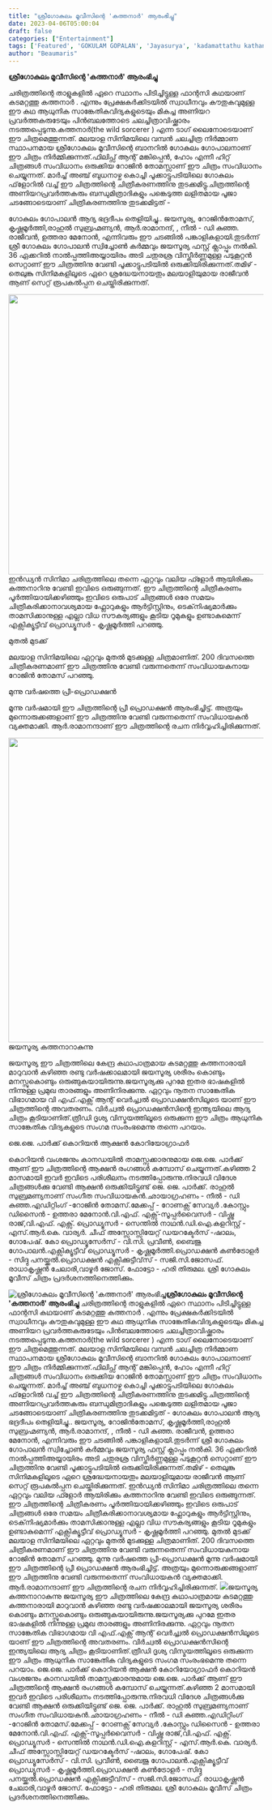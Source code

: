 ```yaml
---
title: "ശ്രീഗോകുലം മൂവീസിന്റെ 'കത്തനാർ' ആരംഭിച്ചു"
date: 2023-04-06T05:00:04
draft: false
categories: ["Entertainment"]
tags: ['Featured', 'GOKULAM GOPALAN', 'Jayasurya', 'kadamattathu kathanar', 'kathanar']
author: "Beaumaris"
---
```


<strong>ശ്രീഗോകുലം മൂവീസിന്റെ 'കത്തനാർ' ആരംഭിച്ചു</strong>

ചരിത്രത്തിന്റെ താളുകളിൽ ഏറെ സ്ഥാനം പിടിച്ചിട്ടുള്ള ഫാന്റസി കഥയാണ് കടമറ്റത്തു കത്തനാർ .
എന്നും പ്രേക്ഷകർക്കിടയിൽ സ്വാധീനവും കൗതുകവുമുള്ള ഈ കഥ ആധുനിക സാങ്കേതികവിദ്യകളുടെയും മികച്ച അണിയറ പ്രവർത്തകരുടേയും പിൻബലത്തോടെ ചലച്ചിത്രാവിഷ്ക്കാരം നടത്തപ്പെടുന്നു.കത്തനാർ(the wild sorcerer ) എന്ന ടാഗ് ലൈനോടെയാണ് ഈ ചിത്രമെത്തുന്നത്.
മലയാള സിനിമയിലെ വമ്പൻ ചലച്ചിത്ര നിർമ്മാണ സ്ഥാപനമായ ശ്രീഗോകുലം മൂവീസിന്റെ ബാനറിൽ ഗോകുലം ഗോപാലനാണ് ഈ ചിത്രം നിർമ്മിക്കുന്നത്.ഫിലിപ്സ് ആന്റ് മങ്കിപ്പെൻ, ഹോം എന്നീ ഹിറ്റ് ചിത്രങ്ങൾ സംവിധാനം ഒരുക്കിയ റോജിൻ തോമസ്സാണ് ഈ ചിത്രം സംവിധാനം ചെയ്യുന്നത്.
മാർച്ച് അഞ്ച് ബുധനാഴ്ച കൊച്ചി പൂക്കാട്ടുപടിയിലെ ഗോകുലം ഫ്‌ളോറിൽ വച്ച് ഈ ചിത്രത്തിന്റെ ചിത്രീകരണത്തിനു തുടക്കമിട്ടു.ചിത്രത്തിന്റെ അണിയറപ്രവർത്തകരും ബന്ധുമിത്രാദികളും പങ്കെടുത്ത ലളിതമായ പൂജാ ചടങ്ങോടെയാണ് ചിത്രീകരണത്തിനു തുടക്കമിട്ടത് -

ഗോകുലം ഗോപാലൻ ആദ്യ ഭദ്രദീപം തെളിയിച്ചു.. ജയസൂര്യ, റോജിൻതോമസ്, കൃഷ്ണമൂർത്തി,രാഹുൽ സുബ്രഹ്മണ്യൻ, ആർ.രാമാനന്ദ്, , നീൽ - ഡി കുഞ്ഞ. രാജീവൻ, ഉത്തരാ മേനോൻ, എന്നിവരും ഈ ചടങ്ങിൽ പങ്കാളികളായി.തുടർന്ന് ശ്രീ ഗോകുലം ഗോപാലൻ സ്വിച്ചോൺ കർമ്മവും ജയസൂര്യ ഫസ്റ്റ് ക്ലാപ്പും നൽകി. 36 ഏക്കറിൽ നാൽപ്പത്തിഅയ്യായിരം അടി ചതുരശ്ര വിസ്തീർണ്ണമുള്ള പടുകൂറ്റൻ സെറ്റാണ് ഈ ചിത്രത്തിനു വേണ്ടി പൂക്കാട്ടുപടിയിൽ ഒരുക്കിയിരിക്കുന്നത്.തമിഴ് - തെലുങ്കു സിനിമകളിലൂടെ ഏറെ ശ്രദ്ധേയനായതും മലയാളിയുമായ രാജീവൻ ആണ് സെറ്റ് രൂപകൽപ്പന ചെയ്തിരിക്കുന്നത്.

<img class="wp-image-390405 aligncenter" src="https://cdn.boolokam.com/articles/2023/04/fwfw-1.jpg" alt="" width="830" height="553" />ഇൻഡ്യൻ സിനിമാ ചരിത്രത്തിലെ തന്നെ ഏറ്റവും വലിയ ഫ്ളോർ ആയിരിക്കും കത്തനാറിനു വേണ്ടി ഇവിടെ ഒരുങ്ങുന്നത്. ഈ ചിത്രത്തിന്റെ ചിത്രീകരണം പൂർത്തിയായിക്കഴിഞ്ഞും ഇവിടെ ഒരുപാട് ചിത്രങ്ങൾ ഒരേ സമയം ചിത്രീകരിക്കാനാവശ്യമായ ഫ്ലോറുകളും ആർട്ടിസ്റ്റിനും, ടെക്‌നിഷ്യമാർക്കും താമസിക്കാനുള്ള എല്ലാ വിധ സൗകര്യങ്ങളും കൂടിയ റൂമുകളും ഉണ്ടാകുമെന്ന് എക്സിക്യൂട്ടീവ് പ്രൊഡ്യൂസർ - കൃഷ്ണമൂർത്തി പറഞ്ഞു.

മുതൽ മുടക്ക്

മലയാള സിനിമയിലെ ഏറ്റവും മുതൽ മുടക്കുള്ള ചിത്രമാണിത്. 200 ദിവസത്തെ ചിത്രീകരണമാണ് ഈ ചിത്രത്തിനു വേണ്ടി വരുന്നതെന്ന് സംവിധായകനായ റോജിൻ തോമസ് പറഞ്ഞു.

മുന്നു വർഷത്തെ പ്രീ-പ്രൊഡക്ഷൻ

മൂന്നു വർഷമായി ഈ ചിത്രത്തിന്റെ പ്രീ പ്രൊഡക്ഷൻ ആരംഭിച്ചിട്ട്. അത്രയും മുന്നൊരുക്കങ്ങളാണ് ഈ ചിത്രത്തിനു വേണ്ടി വരുന്നതെന്ന് സംവിധായകൻ വ്യക്തമാക്കി. ആർ.രാമാനന്ദാണ് ഈ ചിത്രത്തിന്റെ രചന നിർവ്വഹിച്ചിരിക്കുന്നത്.

<img class="size-full wp-image-390403 aligncenter" src="https://cdn.boolokam.com/articles/2023/04/26as5.jpg" alt="" width="679" height="601" />ജയസൂര്യ കത്തനാറാകുന്നു

ജയസൂര്യ ഈ ചിത്രത്തിലെ കേന്ദ്ര കഥാപാത്രമായ കടമറ്റത്തു കത്തനാരായി മാറുവാൻ കഴിഞ്ഞ രണ്ടു വർഷക്കാലമായി ജയസൂര്യ ശരീരം കൊണ്ടും മനസ്സുകൊണ്ടും ഒരുങ്ങുകയായിരുന്നു.ജയസൂര്യക്കു പുറമേ ഇതര ഭാഷകളിൽ നിന്നുള്ള പ്രമുഖ താരങ്ങളും അണിനിരക്കുന്നു.
ഏറ്റവും നൂതന സാങ്കേതിക വിഭാഗമായ വി എഫ്.എക്സ് ആന്റ് വെർച്ച്വൽ പ്രൊഡക്ഷൻസിലൂടെ യാണ് ഈ ചിത്രത്തിന്റെ അവതരണം. വിർച്വൽ പ്രൊഡക്ഷൻസിന്റെ ഇന്ത്യയിലെ ആദ്യ ചിത്രം കൂടിയാണിത്.ത്രീഡി ദൃശ്യ വിസ്മയത്തിലൂടെ ഒരുക്കുന്ന ഈ ചിത്രം ആധുനിക സാങ്കേതിക വിദ്യകളുടെ സംഗമ സംരംഭമെന്നു തന്നെ പറയാം.

ജെ.ജെ. പാർക്ക് കൊറിയൻ ആക്ഷൻ കോറിയോഗ്രാഫർ

കൊറിയൻ വംശജനും കാനഡയിൽ താമസ്സക്കാരനുമായ ജെ.ജെ. പാർക്ക് ആണ് ഈ ചിത്രത്തിന്റെ ആക്ഷൻ രംഗങ്ങൾ കമ്പോസ് ചെയ്യുന്നത്.കഴിഞ്ഞ 2 മാസമായി ഇവർ ഇവിടെ പരിശീലനം നടത്തിപ്പോരുന്നു.നിരവധി വിദേശ ചിത്രങ്ങൾക്കു വേണ്ടി ആക്ഷൻ ഒരുക്കിയിട്ടുണ്ട് ജെ. ജെ. പാർക്ക്. രാഹുൽ സുബ്രമണ്യനാണ് സംഗീത സംവിധായകൻ.ഛായാഗ്രഹണം - നീൽ - ഡി കുഞ്ഞ.എഡിറ്റിംഗ് -റോജിൻ തോമസ്.മേക്കപ്പ് - റോണക്സ്‌ സേവ്യർ .കോസ്റ്റും ഡിസൈൻ - ഉത്തരാ മേനോൻ.വി.എഫ്. എക്സ്-സൂപ്പർവൈസർ - വിഷ്ണു രാജ്,വി.എഫ്. എക്സ്. പ്രൊഡ്യൂസർ - സെന്തിൽ നാഥൻ.ഡി.ഐ.കളറിസ്റ്റ് - എസ്.ആർ.കെ. വാര്യർ. ചീഫ് അസ്സോസ്സിയേറ്റ് ഡയറക്ടേർസ് -ഷാലം, ഗോപേഷ്. കോ പ്രൊഡ്യൂസേർസ് - വി.സി. പ്രവീൺ, ബൈജു ഗോപാലൻ.എക്സിക്യൂട്ടീവ് പ്രൊഡ്യൂസർ - കൃഷ്ണമൂർത്തി.പ്രൊഡക്ഷൻ കൺട്രോളർ - സിദ്ദു പനയ്ക്കൽ.പ്രൊഡക്ഷൻ എക്സിക്കുട്ടീവ്‌സ് - സജി.സി.ജോസഫ്. രാധാകൃഷ്ണൻ ചേലാരി,വാഴൂർ ജോസ്.
ഫോട്ടോ - ഹരി തിരുമല. ശ്രീ ഗോകുലം മൂവീസ് ചിത്രം പ്രദർശനത്തിനെത്തിക്കും.


![ശ്രീഗോകുലം മൂവീസിന്റെ 'കത്തനാർ' ആരംഭിച്ചു](https://cdn.boolokam.com/articles/2023/04/fwfw-1.jpg)**ശ്രീഗോകുലം മൂവീസിന്റെ 'കത്തനാർ' ആരംഭിച്ചു** ചരിത്രത്തിന്റെ താളുകളിൽ ഏറെ സ്ഥാനം പിടിച്ചിട്ടുള്ള ഫാന്റസി കഥയാണ് കടമറ്റത്തു കത്തനാർ . എന്നും പ്രേക്ഷകർക്കിടയിൽ സ്വാധീനവും കൗതുകവുമുള്ള ഈ കഥ ആധുനിക സാങ്കേതികവിദ്യകളുടെയും മികച്ച അണിയറ പ്രവർത്തകരുടേയും പിൻബലത്തോടെ ചലച്ചിത്രാവിഷ്ക്കാരം നടത്തപ്പെടുന്നു.കത്തനാർ(the wild sorcerer ) എന്ന ടാഗ് ലൈനോടെയാണ് ഈ ചിത്രമെത്തുന്നത്. മലയാള സിനിമയിലെ വമ്പൻ ചലച്ചിത്ര നിർമ്മാണ സ്ഥാപനമായ ശ്രീഗോകുലം മൂവീസിന്റെ ബാനറിൽ ഗോകുലം ഗോപാലനാണ് ഈ ചിത്രം നിർമ്മിക്കുന്നത്.ഫിലിപ്സ് ആന്റ് മങ്കിപ്പെൻ, ഹോം എന്നീ ഹിറ്റ് ചിത്രങ്ങൾ സംവിധാനം ഒരുക്കിയ റോജിൻ തോമസ്സാണ് ഈ ചിത്രം സംവിധാനം ചെയ്യുന്നത്. മാർച്ച് അഞ്ച് ബുധനാഴ്ച കൊച്ചി പൂക്കാട്ടുപടിയിലെ ഗോകുലം ഫ്‌ളോറിൽ വച്ച് ഈ ചിത്രത്തിന്റെ ചിത്രീകരണത്തിനു തുടക്കമിട്ടു.ചിത്രത്തിന്റെ അണിയറപ്രവർത്തകരും ബന്ധുമിത്രാദികളും പങ്കെടുത്ത ലളിതമായ പൂജാ ചടങ്ങോടെയാണ് ചിത്രീകരണത്തിനു തുടക്കമിട്ടത് - ഗോകുലം ഗോപാലൻ ആദ്യ ഭദ്രദീപം തെളിയിച്ചു.. ജയസൂര്യ, റോജിൻതോമസ്, കൃഷ്ണമൂർത്തി,രാഹുൽ സുബ്രഹ്മണ്യൻ, ആർ.രാമാനന്ദ്, , നീൽ - ഡി കുഞ്ഞ. രാജീവൻ, ഉത്തരാ മേനോൻ, എന്നിവരും ഈ ചടങ്ങിൽ പങ്കാളികളായി.തുടർന്ന് ശ്രീ ഗോകുലം ഗോപാലൻ സ്വിച്ചോൺ കർമ്മവും ജയസൂര്യ ഫസ്റ്റ് ക്ലാപ്പും നൽകി. 36 ഏക്കറിൽ നാൽപ്പത്തിഅയ്യായിരം അടി ചതുരശ്ര വിസ്തീർണ്ണമുള്ള പടുകൂറ്റൻ സെറ്റാണ് ഈ ചിത്രത്തിനു വേണ്ടി പൂക്കാട്ടുപടിയിൽ ഒരുക്കിയിരിക്കുന്നത്.തമിഴ് - തെലുങ്കു സിനിമകളിലൂടെ ഏറെ ശ്രദ്ധേയനായതും മലയാളിയുമായ രാജീവൻ ആണ് സെറ്റ് രൂപകൽപ്പന ചെയ്തിരിക്കുന്നത്. ഇൻഡ്യൻ സിനിമാ ചരിത്രത്തിലെ തന്നെ ഏറ്റവും വലിയ ഫ്ളോർ ആയിരിക്കും കത്തനാറിനു വേണ്ടി ഇവിടെ ഒരുങ്ങുന്നത്. ഈ ചിത്രത്തിന്റെ ചിത്രീകരണം പൂർത്തിയായിക്കഴിഞ്ഞും ഇവിടെ ഒരുപാട് ചിത്രങ്ങൾ ഒരേ സമയം ചിത്രീകരിക്കാനാവശ്യമായ ഫ്ലോറുകളും ആർട്ടിസ്റ്റിനും, ടെക്‌നിഷ്യമാർക്കും താമസിക്കാനുള്ള എല്ലാ വിധ സൗകര്യങ്ങളും കൂടിയ റൂമുകളും ഉണ്ടാകുമെന്ന് എക്സിക്യൂട്ടീവ് പ്രൊഡ്യൂസർ - കൃഷ്ണമൂർത്തി പറഞ്ഞു. മുതൽ മുടക്ക് മലയാള സിനിമയിലെ ഏറ്റവും മുതൽ മുടക്കുള്ള ചിത്രമാണിത്. 200 ദിവസത്തെ ചിത്രീകരണമാണ് ഈ ചിത്രത്തിനു വേണ്ടി വരുന്നതെന്ന് സംവിധായകനായ റോജിൻ തോമസ് പറഞ്ഞു. മുന്നു വർഷത്തെ പ്രീ-പ്രൊഡക്ഷൻ മൂന്നു വർഷമായി ഈ ചിത്രത്തിന്റെ പ്രീ പ്രൊഡക്ഷൻ ആരംഭിച്ചിട്ട്. അത്രയും മുന്നൊരുക്കങ്ങളാണ് ഈ ചിത്രത്തിനു വേണ്ടി വരുന്നതെന്ന് സംവിധായകൻ വ്യക്തമാക്കി. ആർ.രാമാനന്ദാണ് ഈ ചിത്രത്തിന്റെ രചന നിർവ്വഹിച്ചിരിക്കുന്നത്. ![](https://cdn.boolokam.com/articles/2023/04/26as5.jpg)ജയസൂര്യ കത്തനാറാകുന്നു ജയസൂര്യ ഈ ചിത്രത്തിലെ കേന്ദ്ര കഥാപാത്രമായ കടമറ്റത്തു കത്തനാരായി മാറുവാൻ കഴിഞ്ഞ രണ്ടു വർഷക്കാലമായി ജയസൂര്യ ശരീരം കൊണ്ടും മനസ്സുകൊണ്ടും ഒരുങ്ങുകയായിരുന്നു.ജയസൂര്യക്കു പുറമേ ഇതര ഭാഷകളിൽ നിന്നുള്ള പ്രമുഖ താരങ്ങളും അണിനിരക്കുന്നു. ഏറ്റവും നൂതന സാങ്കേതിക വിഭാഗമായ വി എഫ്.എക്സ് ആന്റ് വെർച്ച്വൽ പ്രൊഡക്ഷൻസിലൂടെ യാണ് ഈ ചിത്രത്തിന്റെ അവതരണം. വിർച്വൽ പ്രൊഡക്ഷൻസിന്റെ ഇന്ത്യയിലെ ആദ്യ ചിത്രം കൂടിയാണിത്.ത്രീഡി ദൃശ്യ വിസ്മയത്തിലൂടെ ഒരുക്കുന്ന ഈ ചിത്രം ആധുനിക സാങ്കേതിക വിദ്യകളുടെ സംഗമ സംരംഭമെന്നു തന്നെ പറയാം. ജെ.ജെ. പാർക്ക് കൊറിയൻ ആക്ഷൻ കോറിയോഗ്രാഫർ കൊറിയൻ വംശജനും കാനഡയിൽ താമസ്സക്കാരനുമായ ജെ.ജെ. പാർക്ക് ആണ് ഈ ചിത്രത്തിന്റെ ആക്ഷൻ രംഗങ്ങൾ കമ്പോസ് ചെയ്യുന്നത്.കഴിഞ്ഞ 2 മാസമായി ഇവർ ഇവിടെ പരിശീലനം നടത്തിപ്പോരുന്നു.നിരവധി വിദേശ ചിത്രങ്ങൾക്കു വേണ്ടി ആക്ഷൻ ഒരുക്കിയിട്ടുണ്ട് ജെ. ജെ. പാർക്ക്. രാഹുൽ സുബ്രമണ്യനാണ് സംഗീത സംവിധായകൻ.ഛായാഗ്രഹണം - നീൽ - ഡി കുഞ്ഞ.എഡിറ്റിംഗ് -റോജിൻ തോമസ്.മേക്കപ്പ് - റോണക്സ്‌ സേവ്യർ .കോസ്റ്റും ഡിസൈൻ - ഉത്തരാ മേനോൻ.വി.എഫ്. എക്സ്-സൂപ്പർവൈസർ - വിഷ്ണു രാജ്,വി.എഫ്. എക്സ്. പ്രൊഡ്യൂസർ - സെന്തിൽ നാഥൻ.ഡി.ഐ.കളറിസ്റ്റ് - എസ്.ആർ.കെ. വാര്യർ. ചീഫ് അസ്സോസ്സിയേറ്റ് ഡയറക്ടേർസ് -ഷാലം, ഗോപേഷ്. കോ പ്രൊഡ്യൂസേർസ് - വി.സി. പ്രവീൺ, ബൈജു ഗോപാലൻ.എക്സിക്യൂട്ടീവ് പ്രൊഡ്യൂസർ - കൃഷ്ണമൂർത്തി.പ്രൊഡക്ഷൻ കൺട്രോളർ - സിദ്ദു പനയ്ക്കൽ.പ്രൊഡക്ഷൻ എക്സിക്കുട്ടീവ്‌സ് - സജി.സി.ജോസഫ്. രാധാകൃഷ്ണൻ ചേലാരി,വാഴൂർ ജോസ്. ഫോട്ടോ - ഹരി തിരുമല. ശ്രീ ഗോകുലം മൂവീസ് ചിത്രം പ്രദർശനത്തിനെത്തിക്കും.
